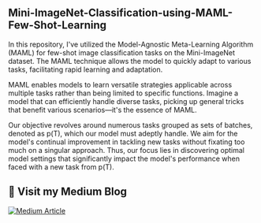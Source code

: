 ## Mini-ImageNet-Classification-using-MAML-Few-Shot-Learning
In this repository, I've utilized the Model-Agnostic Meta-Learning Algorithm (MAML) for few-shot image classification tasks on the Mini-ImageNet dataset. The MAML technique allows the model to quickly adapt to various tasks, facilitating rapid learning and adaptation.

MAML enables models to learn versatile strategies applicable across multiple tasks rather than being limited to specific functions. Imagine a model that can efficiently handle diverse tasks, picking up general tricks that benefit various scenarios—it's the essence of MAML.

Our objective revolves around numerous tasks grouped as sets of batches, denoted as p(T), which our model must adeptly handle. We aim for the model's continual improvement in tackling new tasks without fixating too much on a singular approach. Thus, our focus lies in discovering optimal model settings that significantly impact the model's performance when faced with a new task from p(T).

## 🔗 Visit my Medium Blog
[![Medium Article](https://ashshaks.medium.com/model-agnostic-meta-learning-algorithm-case-study-8d3915e37add)](https://medium.com/)

